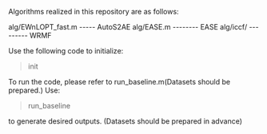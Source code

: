 Algorithms realized in this repository are as follows:

alg/EWnLOPT_fast.m ----- AutoS2AE
alg/EASE.m -------- EASE
alg/iccf/ --------- WRMF

Use the following code to initialize:

> init

To run the code, please refer to run_baseline.m(Datasets should be prepared.) Use:

> run_baseline

to generate desired outputs.
(Datasets should be prepared in advance)
